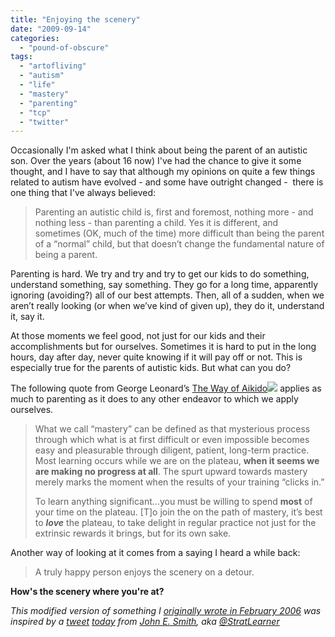 ```yaml
---
title: "Enjoying the scenery"
date: "2009-09-14"
categories: 
  - "pound-of-obscure"
tags: 
  - "artofliving"
  - "autism"
  - "life"
  - "mastery"
  - "parenting"
  - "tcp"
  - "twitter"
---
```


Occasionally I'm asked what I think about being the parent of an autistic son. Over the years (about 16 now) I've had the chance to give it some thought, and I have to say that although my opinions on quite a few things related to autism have evolved - and some have outright changed -  there is one thing that I've always believed:

> Parenting an autistic child is, first and foremost, nothing more - and nothing less - than parenting a child. Yes it is different, and sometimes (OK, much of the time) more difficult than being the parent of a “normal” child, but that doesn’t change the fundamental nature of being a parent.

Parenting is hard. We try and try and try to get our kids to do something, understand something, say something. They go for a long time, apparently ignoring (avoiding?) all of our best attempts. Then, all of a sudden, when we aren’t really looking (or when we’ve kind of given up), they do it, understand it, say it.

At those moments we feel good, not just for our kids and their accomplishments but for ourselves. Sometimes it is hard to put in the long hours, day after day, never quite knowing if it will pay off or not. This is especially true for the parents of autistic kids. But what can you do?

The following quote from George Leonard’s [The Way of Aikido](http://www.amazon.com/exec/obidos/redirect?link_code=as2&path=ASIN/0452279720&tag=gbrettmiller-20&camp=1789&creative=9325)![](http://www.assoc-amazon.com/e/ir?t=gbrettmiller-20&l=as2&o=1&a=0452279720) applies as much to parenting as it does to any other endeavor to which we apply ourselves.

> What we call “mastery” can be defined as that mysterious process through which what is at first difficult or even impossible becomes easy and pleasurable through diligent, patient, long-term practice. Most learning occurs while we are on the plateau, **when it seems we are making no progress at all**. The spurt upward towards mastery merely marks the moment when the results of your training “clicks in.”
> 
> To learn anything significant…you must be willing to spend **most** of your time on the plateau. \[T\]o join the on the path of mastery, it’s best to **_love_** the plateau, to take delight in regular practice not just for the extrinsic rewards it brings, but for its own sake.

Another way of looking at it comes from a saying I heard a while back:

> A truly happy person enjoys the scenery on a detour.

**How's the scenery where you're at?**

_This modified version of something I [originally wrote in February 2006](http://autism.gbrettmiller.com/2006/02/enjoying-the-scenery/) was inspired by a [tweet](http://twitter.com/StratLearner/status/3986146666)_ _[today](http://twitter.com/StratLearner/status/3986146666)_ _from [John E. Smith](http://stratlearning.blogspot.com/), aka [@StratLearner](http://twitter.com/stratlearner)_
